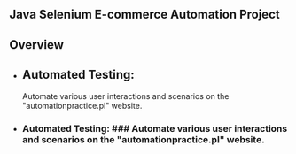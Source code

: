 
 <h2>Java Selenium E-commerce Automation Project</h2>

<h2><strong>Overview</strong></h2>

- <h2><strong>Automated Testing:</strong></h2>  Automate various user interactions and scenarios on the "automationpractice.pl" website.
- ### **Automated Testing:** ### Automate various user interactions and scenarios on the "automationpractice.pl" website.

  


